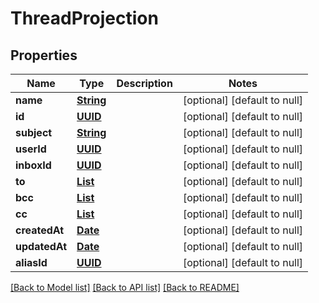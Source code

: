 # ThreadProjection
## Properties

Name | Type | Description | Notes
------------ | ------------- | ------------- | -------------
**name** | [**String**](string) |  | [optional] [default to null]
**id** | [**UUID**](UUID) |  | [optional] [default to null]
**subject** | [**String**](string) |  | [optional] [default to null]
**userId** | [**UUID**](UUID) |  | [optional] [default to null]
**inboxId** | [**UUID**](UUID) |  | [optional] [default to null]
**to** | [**List**](string) |  | [optional] [default to null]
**bcc** | [**List**](string) |  | [optional] [default to null]
**cc** | [**List**](string) |  | [optional] [default to null]
**createdAt** | [**Date**](DateTime) |  | [optional] [default to null]
**updatedAt** | [**Date**](DateTime) |  | [optional] [default to null]
**aliasId** | [**UUID**](UUID) |  | [optional] [default to null]

[[Back to Model list]](../README#documentation-for-models) [[Back to API list]](../README#documentation-for-api-endpoints) [[Back to README]](../README)

